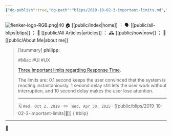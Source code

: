 ```yaml
---
{"dg-publish":true,"dg-path":"blips/2019-10-02-3-important-limits.md","dg-permalink":"2019/10/02/3-important-limits/","permalink":"/2019/10/02/3-important-limits/","title":"philipp @ 2019-10-02"}
---
```



<div class="transclusion internal-embed is-loaded"><div class="markdown-embed">




![flenker-logo-RGB.png|40](/img/user/attachments/flenker-logo-RGB.png)
🏠 [[public/Index\|home]]  ⋮ 🗣️ [[public/all-blips\|blips]] ⋮  📝 [[public/All Articles\|articles]]  ⋮ 🕰️ [[public/now\|now]] ⋮ 🪪 [[public/About Me\|about me]]


</div></div>


> [!summary] **philipp**:
>
> #Misc #UI #UX
>
> [Three important limits regarding Response Time](https://www.nngroup.com/articles/response-times-3-important-limits/).
>
> The limits are: 0.1 second keeps the user convinced that the system is reacting instantaniously. 1 second delay still lets the user work without interruption, and 10 second delay makes the user lose attention.
> - - -
>
> 🗓️ <code>Wed, Oct 2, 2019</code>  · ✏️ <code> Wed, Apr 30, 2025</code>  · [[public/blips/2019-10-02-3-important-limits\|🔗]]
{ #blip}


- - -

 👾

